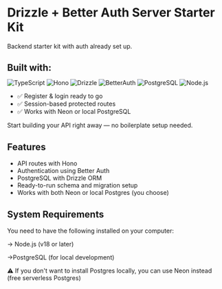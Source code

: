 # Drizzle + Better Auth Server Starter Kit

Backend starter kit with auth already set up.

<h2 style="margin-bottom: 0.5rem;">Built with:</h2>
<p>
  <img alt="TypeScript" src="https://img.shields.io/badge/typescript-007ACC?style=for-the-badge&logo=typescript&logoColor=white"/>
  <img alt="Hono" src="https://img.shields.io/badge/hono-E36002?style=for-the-badge&logo=hono&logoColor=white"/>
  <img alt="Drizzle" src="https://img.shields.io/badge/drizzle-43853D?style=for-the-badge&logo=drizzle&logoColor=white"/>
  <img alt="BetterAuth" src="https://img.shields.io/badge/betterauth-333333?style=for-the-badge&logo=fusionauth&logoColor=white"/>
  <img alt="PostgreSQL" src="https://img.shields.io/badge/postgres-%23336791.svg?style=for-the-badge&logo=postgresql&logoColor=white"/>  
  <img alt="Node.js" src="https://img.shields.io/badge/node-43853D?style=for-the-badge&logo=node.js&logoColor=white"/>
</p>

- ✅ Register & login ready to go
- ✅ Session-based protected routes
- ✅ Works with Neon or local PostgreSQL

Start building your API right away — no boilerplate setup needed.


## Features

- API routes with Hono
- Authentication using Better Auth
- PostgreSQL with Drizzle ORM
- Ready-to-run schema and migration setup
- Works with both Neon or local Postgres (you choose)

## System Requirements

You need to have the following installed on your computer:

→ Node.js (v18 or later)

 →PostgreSQL (for local development)
 
 ⚠️ If you don't want to install Postgres locally, you can use Neon instead (free serverless Postgres)